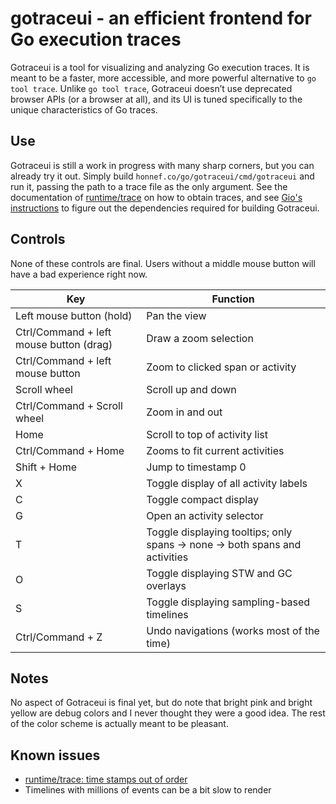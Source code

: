 # gotraceui - an efficient frontend for Go execution traces

Gotraceui is a tool for visualizing and analyzing Go execution traces. It is meant to be a faster, more accessible, and
more powerful alternative to `go tool trace`. Unlike `go tool trace`, Gotraceui doesn’t use deprecated browser APIs (or a
browser at all), and its UI is tuned specifically to the unique characteristics of Go traces.

## Use

Gotraceui is still a work in progress with many sharp corners, but you can already try it out. Simply build
`honnef.co/go/gotraceui/cmd/gotraceui` and run it, passing the path to a trace file as the only argument. See the
documentation of [runtime/trace](https://pkg.go.dev/runtime/trace) on how to obtain traces, and see [Gio's
instructions](https://gioui.org/doc/install) to figure out the dependencies required for building Gotraceui.

## Controls

None of these controls are final. Users without a middle mouse button will have a bad experience right now.

| Key                                     | Function                                                                    |
|-----------------------------------------|-----------------------------------------------------------------------------|
| Left mouse button (hold)                | Pan the view                                                                |
| Ctrl/Command + left mouse button (drag) | Draw a zoom selection                                                       |
| Ctrl/Command + left mouse button        | Zoom to clicked span or activity                                            |
| Scroll wheel                            | Scroll up and down                                                          |
| Ctrl/Command + Scroll wheel             | Zoom in and out                                                             |
| Home                                    | Scroll to top of activity  list                                             |
| Ctrl/Command + Home                     | Zooms to fit current activities                                             |
| Shift + Home                            | Jump to timestamp 0                                                         |
| X                                       | Toggle display of all activity  labels                                      |
| C                                       | Toggle compact display                                                      |
| G                                       | Open an activity selector                                                   |
| T                                       | Toggle displaying tooltips; only spans -> none -> both spans and activities |
| O                                       | Toggle displaying STW and GC overlays                                       |
| S                                       | Toggle displaying sampling-based timelines                                  |
| Ctrl/Command + Z                        | Undo navigations (works most of the time)                                   |

## Notes

No aspect of Gotraceui is final yet, but do note that bright pink and bright yellow are debug colors and I never thought
they were a good idea. The rest of the color scheme is actually meant to be pleasant.

## Known issues

- [runtime/trace: time stamps out of order](https://github.com/golang/go/issues/16755)
- Timelines with millions of events can be a bit slow to render
